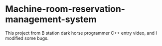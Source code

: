 # Machine-room-reservation-management-system
This project from B station dark horse programmer C++ entry video, and I modified some bugs.
